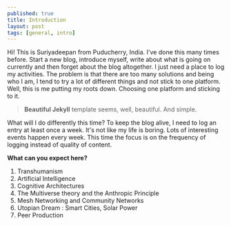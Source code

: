 ```yaml
---
published: true
title: Introduction
layout: post
tags: [general, intro]
---
```

Hi! This is Suriyadeepan from Puducherry, India. I've done this many times before. Start a new blog, introduce myself, write about what is going on currently and then forget about the blog altogether. I just need a place to log my activities. The problem is that there are too many solutions and being who I am, I tend to try a lot of different things and not stick to one platform. Well, this is me putting my roots down. Choosing one platform and sticking to it.

> **Beautiful Jekyll** template seems, well, beautiful. And simple. 

What will I do differently this time? To keep the blog alive, I need to log an entry at least once a week. It's not like my life is boring. Lots of interesting events happen every week. This time the focus is on the frequency of logging instead of quality of content. 

**What can you expect here?**

1. Transhumanism
2. Artificial Intelligence
3. Cognitive Architectures
4. The Multiverse theory and the Anthropic Principle
5. Mesh Networking and Community Networks
6. Utopian Dream : Smart Cities, Solar Power
7. Peer Production
